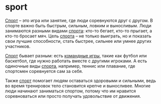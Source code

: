 # sport

[Спорт](./sport.md) – это игра или занятие, где люди соревнуются друг с другом. В спорте важно быть быстрым, сильным, ловким и выносливым. Люди занимаются разными видами [спорта](./sport.md): кто-то бегает, кто-то прыгает, а кто-то бросает мяч. Цель [спорта](./sport.md) – не только выиграть, но и показать свои лучшие способности, стать быстрее, сильнее или умнее других участников.

[Спорт](./sport.md) бывает разным: есть [командные игры](./ball_game.md), такие как футбол или баскетбол, где нужно работать вместе с другими игроками. А есть одиночные виды [спорта](./sport.md), например, теннис или плавание, где спортсмен соревнуется сам за себя.

Также [спорт](./sport.md) помогает людям оставаться здоровыми и сильными, ведь во время тренировок тело становится крепче и выносливее. Многие люди начинают заниматься спортом, потому что им нравится соревноваться или просто получать удовольствие от движения.